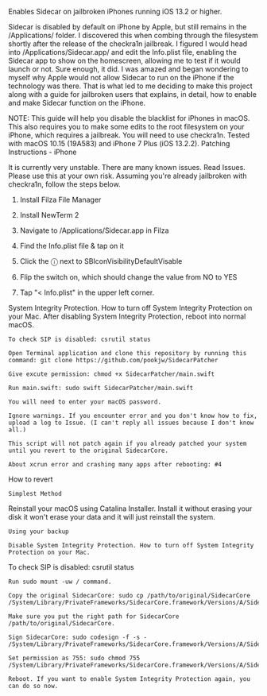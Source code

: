 Enables Sidecar on jailbroken iPhones running iOS 13.2 or higher.

Sidecar is disabled by default on iPhone by Apple, but still remains in the /Applications/ folder. I discovered this when combing through the filesystem shortly after the release of the checkra1n jailbreak. I figured I would head into /Applications/Sidecar.app/ and edit the Info.plist file, enabling the Sidecar app to show on the homescreen, allowing me to test if it would launch or not. Sure enough, it did. I was amazed and began wondering to myself why Apple would not allow Sidecar to run on the iPhone if the technology was there. That is what led to me deciding to make this project along with a guide for jailbroken users that explains, in detail, how to enable and make Sidecar function on the iPhone.

NOTE: This guide will help you disable the blacklist for iPhones in macOS. This also requires you to make some edits to the root filesystem on your iPhone, which requires a jailbreak. You will need to use checkra1n. Tested with macOS 10.15 (19A583) and iPhone 7 Plus (iOS 13.2.2).
Patching Instructions - iPhone

It is currently very unstable. There are many known issues. Read Issues. Please use this at your own risk. Assuming you're already jailbroken with checkra1n, follow the steps below.

1. Install Filza File Manager

2. Install NewTerm 2

3. Navigate to /Applications/Sidecar.app in Filza

4. Find the Info.plist file & tap on it

5. Click the ⓘ next to SBIconVisibilityDefaultVisable

6. Flip the switch on, which should change the value from NO to YES

7. Tap "< Info.plist" in the upper left corner.

System Integrity Protection. How to turn off System Integrity Protection on your Mac. After disabling System Integrity Protection, reboot into normal macOS.

    To check SIP is disabled: csrutil status

    Open Terminal application and clone this repository by running this command: git clone https://github.com/pookjw/SidecarPatcher

    Give excute permission: chmod +x SidecarPatcher/main.swift

    Run main.swift: sudo swift SidecarPatcher/main.swift

    You will need to enter your macOS password.

    Ignore warnings. If you encounter error and you don't know how to fix, upload a log to Issue. (I can't reply all issues because I don't know all.)

    This script will not patch again if you already patched your system until you revert to the original SidecarCore.

    About xcrun error and crashing many apps after rebooting: #4

How to revert

    Simplest Method

Reinstall your macOS using Catalina Installer. Install it without erasing your disk it won't erase your data and it will just reinstall the system.

    Using your backup

    Disable System Integrity Protection. How to turn off System Integrity Protection on your Mac.

To check SIP is disabled: csrutil status

    Run sudo mount -uw / command.

    Copy the original SidecarCore: sudo cp /path/to/original/SidecarCore /System/Library/PrivateFrameworks/SidecarCore.framework/Versions/A/SidecarCore

    Make sure you put the right path for SidecarCore /path/to/original/SidecarCore.

    Sign SidecarCore: sudo codesign -f -s - /System/Library/PrivateFrameworks/SidecarCore.framework/Versions/A/SidecarCore

    Set permission as 755: sudo chmod 755 /System/Library/PrivateFrameworks/SidecarCore.framework/Versions/A/SidecarCore

    Reboot. If you want to enable System Integrity Protection again, you can do so now.

